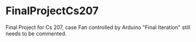 # FinalProjectCs207
Final Project for Cs 207,  case Fan controlled by Arduino
"Final Iteration" still needs to be commented.
